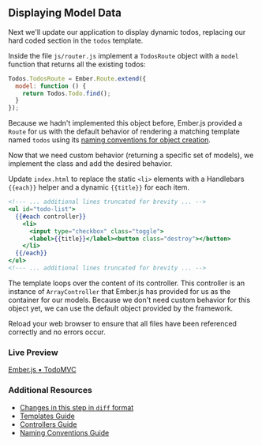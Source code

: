 ## Displaying Model Data

Next we'll update our application to display dynamic todos, replacing our hard coded section in the `todos` template.

Inside the file `js/router.js` implement a `TodosRoute` object with a `model` function that returns all the existing todos:

```javascript
Todos.TodosRoute = Ember.Route.extend({
  model: function () {
    return Todos.Todo.find();
  }
});
```

Because we hadn't implemented this object before, Ember.js provided a `Route` for us with the default behavior of rendering a matching template named `todos` using its [naming conventions for object creation](/guides/concepts/naming-conventions/).

Now that we need custom behavior (returning a specific set of models), we implement the class and add the desired behavior.

Update `index.html` to replace the static `<li>` elements with a Handlebars `{{each}}` helper and a dynamic `{{title}}` for each item.

```handlebars
<!--- ... additional lines truncated for brevity ... -->
<ul id="todo-list">
  {{#each controller}}
    <li>
      <input type="checkbox" class="toggle">
      <label>{{title}}</label><button class="destroy"></button>
    </li>
  {{/each}}
</ul>
<!--- ... additional lines truncated for brevity ... -->
```

The template loops over the content of its controller. This controller is an instance of `ArrayController` that Ember.js has provided for us as the container for our models. Because we don't need custom behavior for this object yet, we can use the default object provided by the framework.

Reload your web browser to ensure that all files have been referenced correctly and no errors occur.

### Live Preview
<a class="jsbin-embed" href="http://jsbin.com/ihugoj/2/embed?live">Ember.js • TodoMVC</a><script src="http://static.jsbin.com/js/embed.js"></script>
  
### Additional Resources

  * [Changes in this step in `diff` format](https://github.com/emberjs/quickstart-code-sample/commit/72b1ccde5e157b20fcfe5da9bd52496e73533d47)
  * [Templates Guide](/guides/templates/handlebars-basics)
  * [Controllers Guide](/guides/controllers)
  * [Naming Conventions Guide](/guides/concepts/naming-conventions)
